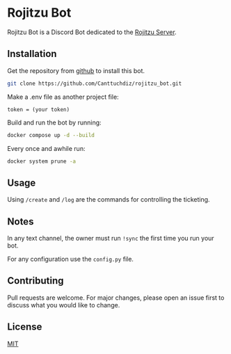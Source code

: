 # Rojitzu Bot

Rojitzu Bot is a Discord Bot dedicated to the [Rojitzu Server](https://discord.gg/rojitzu).

## Installation

Get the repository from [github](https://github.com/) to install this bot.
```bash
git clone https://github.com/Canttuchdiz/rojitzu_bot.git
```

Make a .env file as another project file:
```
token = (your token)
```

Build and run the bot by running:
```bash
docker compose up -d --build
```

Every once and awhile run:
```bash
docker system prune -a
```

## Usage

Using ``/create`` and ``/log`` are the commands for controlling the ticketing.

## Notes

In any text channel, the owner must run ``!sync`` the first time you run
your bot.

For any configuration use the ``config.py`` file.

## Contributing

Pull requests are welcome. For major changes, please open an issue first
to discuss what you would like to change.

## License

[MIT](https://choosealicense.com/licenses/mit/)
